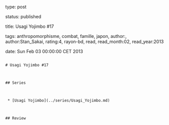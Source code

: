 type: post
status: published
title: Usagi Yojimbo #17
tags:  anthropomorphisme,  combat,  famille,  japon, author:, author:Stan_Sakai, rating:4, rayon-bd, read, read_month:02, read_year:2013
date: Sun Feb 03 00:00:00 CET 2013
~~~~~~
# Usagi Yojimbo #17

## Series

 * [Usagi Yojimbo](../series/Usagi_Yojimbo.md)

## Review

